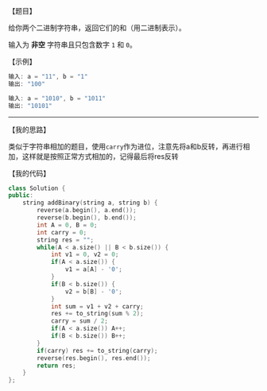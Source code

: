 【题目】

给你两个二进制字符串，返回它们的和（用二进制表示）。

输入为 **非空** 字符串且只包含数字 `1` 和 `0`。

【示例】

```c++
输入: a = "11", b = "1"
输出: "100"
```

```c++
输入: a = "1010", b = "1011"
输出: "10101"
```

---

【我的思路】

类似于字符串相加的题目，使用`carry`作为进位，注意先将a和b反转，再进行相加，这样就是按照正常方式相加的，记得最后将res反转

【我的代码】

```c++
class Solution {
public:
    string addBinary(string a, string b) {
        reverse(a.begin(), a.end());
        reverse(b.begin(), b.end());
        int A = 0, B = 0;
        int carry = 0;
        string res = "";
        while(A < a.size() || B < b.size()) {
            int v1 = 0, v2 = 0;
            if(A < a.size()) {
                v1 = a[A] - '0';
            }
            if(B < b.size()) {
                v2 = b[B] - '0';
            }
            int sum = v1 + v2 + carry;
            res += to_string(sum % 2);
            carry = sum / 2;
            if(A < a.size()) A++;
            if(B < b.size()) B++;
        }
        if(carry) res += to_string(carry);
        reverse(res.begin(), res.end());
        return res;
    }
};
```

